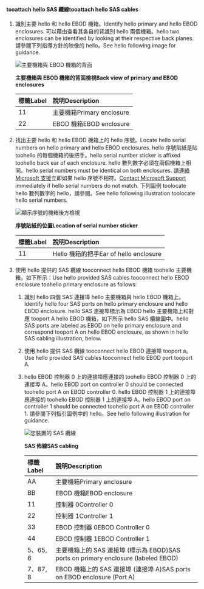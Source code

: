 <!--author=alkohli last changed:02/22/16-->

#### <a name="tooattach-hello-sas-cables"></a><span data-ttu-id="22de5-101">tooattach hello SAS 纜線</span><span class="sxs-lookup"><span data-stu-id="22de5-101">tooattach hello SAS cables</span></span>
1. <span data-ttu-id="22de5-102">識別主要 hello 和 hello EBOD 機箱。</span><span class="sxs-lookup"><span data-stu-id="22de5-102">Identify hello primary and hello EBOD enclosures.</span></span> <span data-ttu-id="22de5-103">可以藉由查看其各自的背識別 hello 兩個機箱。</span><span class="sxs-lookup"><span data-stu-id="22de5-103">hello two enclosures can be identified by looking at their respective back planes.</span></span> <span data-ttu-id="22de5-104">請參閱下列指導方針的映像的 hello。</span><span class="sxs-lookup"><span data-stu-id="22de5-104">See hello following image for guidance.</span></span> 
   
    ![主要機箱與 EBOD 機箱的背面](./media/storsimple-sas-cable-8600/HCSBackplaneofprimaryandEBODenclosure.png)
   
    <span data-ttu-id="22de5-106">**主要機箱與 EBOD 機箱的背面檢視**</span><span class="sxs-lookup"><span data-stu-id="22de5-106">**Back view of primary and EBOD enclosures**</span></span>
   
   | <span data-ttu-id="22de5-107">標籤</span><span class="sxs-lookup"><span data-stu-id="22de5-107">Label</span></span> | <span data-ttu-id="22de5-108">說明</span><span class="sxs-lookup"><span data-stu-id="22de5-108">Description</span></span> |
   |:--- |:--- |
   | <span data-ttu-id="22de5-109">1</span><span class="sxs-lookup"><span data-stu-id="22de5-109">1</span></span> |<span data-ttu-id="22de5-110">主要機箱</span><span class="sxs-lookup"><span data-stu-id="22de5-110">Primary enclosure</span></span> |
   | <span data-ttu-id="22de5-111">2</span><span class="sxs-lookup"><span data-stu-id="22de5-111">2</span></span> |<span data-ttu-id="22de5-112">EBOD 機箱</span><span class="sxs-lookup"><span data-stu-id="22de5-112">EBOD enclosure</span></span> |
2. <span data-ttu-id="22de5-113">找出主要 hello 和 hello EBOD 機箱上的 hello 序號。</span><span class="sxs-lookup"><span data-stu-id="22de5-113">Locate hello serial numbers on hello primary and hello EBOD enclosures.</span></span> <span data-ttu-id="22de5-114">hello 序號貼紙是貼 toohello 的每個機箱的後把手。</span><span class="sxs-lookup"><span data-stu-id="22de5-114">hello serial number sticker is affixed toohello back ear of each enclosure.</span></span> <span data-ttu-id="22de5-115">hello 數列數字必須在兩個機箱上相同。</span><span class="sxs-lookup"><span data-stu-id="22de5-115">hello serial numbers must be identical on both enclosures.</span></span> <span data-ttu-id="22de5-116">[請連絡 Microsoft 支援](../articles/storsimple/storsimple-contact-microsoft-support.md)立即如果 hello 序號不相符。</span><span class="sxs-lookup"><span data-stu-id="22de5-116">[Contact Microsoft Support](../articles/storsimple/storsimple-contact-microsoft-support.md) immediately if hello serial numbers do not match.</span></span> <span data-ttu-id="22de5-117">下列圖例 toolocate hello 數列數字的 hello，請參閱。</span><span class="sxs-lookup"><span data-stu-id="22de5-117">See hello following illustration toolocate hello serial numbers.</span></span>
   
    ![顯示序號的機箱後方檢視](./media/storsimple-sas-cable-8600/HCSRearviewofenclosureindicatinglocationofserialnumbersticker.png)
   
    <span data-ttu-id="22de5-119">**序號貼紙的位置**</span><span class="sxs-lookup"><span data-stu-id="22de5-119">**Location of serial number sticker**</span></span>
   
   | <span data-ttu-id="22de5-120">標籤</span><span class="sxs-lookup"><span data-stu-id="22de5-120">Label</span></span> | <span data-ttu-id="22de5-121">說明</span><span class="sxs-lookup"><span data-stu-id="22de5-121">Description</span></span> |
   |:--- |:--- |
   | <span data-ttu-id="22de5-122">1</span><span class="sxs-lookup"><span data-stu-id="22de5-122">1</span></span> |<span data-ttu-id="22de5-123">Hello 機箱的把手</span><span class="sxs-lookup"><span data-stu-id="22de5-123">Ear of hello enclosure</span></span> |
3. <span data-ttu-id="22de5-124">使用 hello 提供的 SAS 纜線 tooconnect hello EBOD 機箱 toohello 主要機箱，如下所示：</span><span class="sxs-lookup"><span data-stu-id="22de5-124">Use hello provided SAS cables tooconnect hello EBOD enclosure toohello primary enclosure as follows:</span></span>
   
   1. <span data-ttu-id="22de5-125">識別 hello 四個 SAS 連接埠 hello 主要機箱與 hello EBOD 機箱上。</span><span class="sxs-lookup"><span data-stu-id="22de5-125">Identify hello four SAS ports on hello primary enclosure and hello EBOD enclosure.</span></span> <span data-ttu-id="22de5-126">hello SAS 連接埠標示為 EBOD hello 主要機箱上和對應 tooport A hello EBOD 機箱，如下所示 hello SAS 纜線圖中。</span><span class="sxs-lookup"><span data-stu-id="22de5-126">hello SAS ports are labeled as EBOD on hello primary enclosure and correspond tooport A on hello EBOD enclosure, as shown in hello SAS cabling illustration, below.</span></span>
   2. <span data-ttu-id="22de5-127">使用 hello 提供 SAS 纜線 tooconnect hello EBOD 連接埠 tooport a。</span><span class="sxs-lookup"><span data-stu-id="22de5-127">Use hello provided SAS cables tooconnect hello EBOD port tooport A.</span></span>
   3. <span data-ttu-id="22de5-128">hello EBOD 控制器 0 上的連接埠應連接的 toohello EBOD 控制器 0 上的連接埠 A。</span><span class="sxs-lookup"><span data-stu-id="22de5-128">hello EBOD port on controller 0 should be connected toohello port A on EBOD controller 0.</span></span> <span data-ttu-id="22de5-129">hello EBOD 控制器 1 上的連接埠應連接的 toohello EBOD 控制器 1 上的連接埠 A。</span><span class="sxs-lookup"><span data-stu-id="22de5-129">hello EBOD port on controller 1 should be connected toohello port A on EBOD controller 1.</span></span> <span data-ttu-id="22de5-130">請參閱下列指引圖例中的 hello。</span><span class="sxs-lookup"><span data-stu-id="22de5-130">See hello following illustration for guidance.</span></span> 
      
      ![您裝置的 SAS 纜線](./media/storsimple-sas-cable-8600/HCSSAScablingforyourdevice.png)
      
      <span data-ttu-id="22de5-132">**SAS 佈線**</span><span class="sxs-lookup"><span data-stu-id="22de5-132">**SAS cabling**</span></span>
      
      | <span data-ttu-id="22de5-133">標籤</span><span class="sxs-lookup"><span data-stu-id="22de5-133">Label</span></span> | <span data-ttu-id="22de5-134">說明</span><span class="sxs-lookup"><span data-stu-id="22de5-134">Description</span></span> |
      |:--- |:--- |
      | <span data-ttu-id="22de5-135">A</span><span class="sxs-lookup"><span data-stu-id="22de5-135">A</span></span> |<span data-ttu-id="22de5-136">主要機箱</span><span class="sxs-lookup"><span data-stu-id="22de5-136">Primary enclosure</span></span> |
      | <span data-ttu-id="22de5-137">B</span><span class="sxs-lookup"><span data-stu-id="22de5-137">B</span></span> |<span data-ttu-id="22de5-138">EBOD 機箱</span><span class="sxs-lookup"><span data-stu-id="22de5-138">EBOD enclosure</span></span> |
      | <span data-ttu-id="22de5-139">1</span><span class="sxs-lookup"><span data-stu-id="22de5-139">1</span></span> |<span data-ttu-id="22de5-140">控制器 0</span><span class="sxs-lookup"><span data-stu-id="22de5-140">Controller 0</span></span> |
      | <span data-ttu-id="22de5-141">2</span><span class="sxs-lookup"><span data-stu-id="22de5-141">2</span></span> |<span data-ttu-id="22de5-142">控制器 1</span><span class="sxs-lookup"><span data-stu-id="22de5-142">Controller 1</span></span> |
      | <span data-ttu-id="22de5-143">3</span><span class="sxs-lookup"><span data-stu-id="22de5-143">3</span></span> |<span data-ttu-id="22de5-144">EBOD 控制器 0</span><span class="sxs-lookup"><span data-stu-id="22de5-144">EBOD Controller 0</span></span> |
      | <span data-ttu-id="22de5-145">4</span><span class="sxs-lookup"><span data-stu-id="22de5-145">4</span></span> |<span data-ttu-id="22de5-146">EBOD 控制器 1</span><span class="sxs-lookup"><span data-stu-id="22de5-146">EBOD Controller 1</span></span> |
      | <span data-ttu-id="22de5-147">5、6</span><span class="sxs-lookup"><span data-stu-id="22de5-147">5, 6</span></span> |<span data-ttu-id="22de5-148">主要機箱上的 SAS 連接埠 (標示為 EBOD)</span><span class="sxs-lookup"><span data-stu-id="22de5-148">SAS ports on primary enclosure (labeled EBOD)</span></span> |
      | <span data-ttu-id="22de5-149">7、8</span><span class="sxs-lookup"><span data-stu-id="22de5-149">7, 8</span></span> |<span data-ttu-id="22de5-150">EBOD 機箱上的 SAS 連接埠 (連接埠 A)</span><span class="sxs-lookup"><span data-stu-id="22de5-150">SAS ports on EBOD enclosure (Port A)</span></span> |

